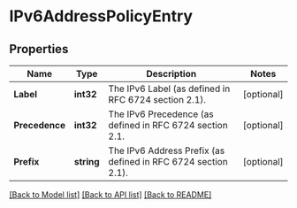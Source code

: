 # IPv6AddressPolicyEntry

## Properties
Name | Type | Description | Notes
------------ | ------------- | ------------- | -------------
**Label** | **int32** | The IPv6 Label (as defined in RFC 6724 section 2.1). | [optional] 
**Precedence** | **int32** | The IPv6 Precedence (as defined in RFC 6724 section 2.1. | [optional] 
**Prefix** | **string** | The IPv6 Address Prefix (as defined in RFC 6724 section 2.1). | [optional] 

[[Back to Model list]](../README.md#documentation-for-models) [[Back to API list]](../README.md#documentation-for-api-endpoints) [[Back to README]](../README.md)


